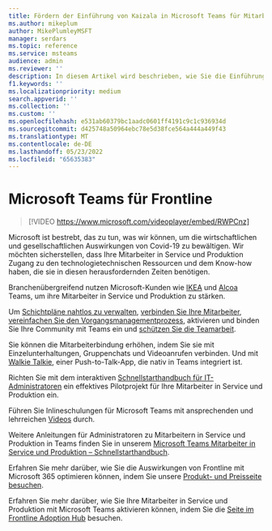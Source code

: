 ```yaml
---
title: Fördern der Einführung von Kaizala in Microsoft Teams für Mitarbeiter in Service und Produktion
ms.author: mikeplum
author: MikePlumleyMSFT
manager: serdars
ms.topic: reference
ms.service: msteams
audience: admin
ms.reviewer: ''
description: In diesem Artikel wird beschrieben, wie Sie die Einführung in Microsoft Teams für Mitarbeiter in Service und Produktion fördern und optimieren können.
f1.keywords: ''
ms.localizationpriority: medium
search.appverid: ''
ms.collection: ''
ms.custom: ''
ms.openlocfilehash: e531ab60379bc1aadc0601ff4191c9c1c936934d
ms.sourcegitcommit: d425748a50964ebc78e5d38fce564a444a449f43
ms.translationtype: MT
ms.contentlocale: de-DE
ms.lasthandoff: 05/23/2022
ms.locfileid: "65635383"
---
```

# <a name="microsoft-teams-for-frontline"></a>Microsoft Teams für Frontline

> [!VIDEO https://www.microsoft.com/videoplayer/embed/RWPCnz]

Microsoft ist bestrebt, das zu tun, was wir können, um die wirtschaftlichen und gesellschaftlichen Auswirkungen von Covid-19 zu bewältigen. Wir möchten sicherstellen, dass Ihre Mitarbeiter in Service und Produktion Zugang zu den technologietechnischen Ressourcen und dem Know-how haben, die sie in diesen herausfordernden Zeiten benötigen.

Branchenübergreifend nutzen Microsoft-Kunden wie [IKEA](https://customers.microsoft.com/story/799203-ikea-retailers-teams) und [Alcoa](https://customers.microsoft.com/story/837930-alcoa-manufacturing-teams) Teams, um ihre Mitarbeiter in Service und Produktion zu stärken.

Um [Schichtpläne nahtlos zu verwalten](/microsoftteams/expand-teams-across-your-org/shifts-for-teams-landing-page), [verbinden Sie Ihre Mitarbeiter](https://query.prod.cms.rt.microsoft.com/cms/api/am/binary/RE4M6Xi), [vereinfachen Sie den Vorgangsmanagementprozess](https://query.prod.cms.rt.microsoft.com/cms/api/am/binary/RE4M4Uq), aktivieren und binden Sie Ihre Community mit Teams ein und [schützen Sie die Teamarbeit](/microsoftteams/teams-security-guide).

Sie können die Mitarbeiterbindung erhöhen, indem Sie sie mit Einzelunterhaltungen, Gruppenchats und Videoanrufen verbinden. Und mit [Walkie Talkie](/MicrosoftTeams/walkie-talkie), einer Push-to-Talk-App, die nativ in Teams integriert ist.

Richten Sie mit dem interaktiven [Schnellstarthandbuch für IT-Administratoren](https://config-flw-interactive-guide.immersivelearning.online/) ein effektives Pilotprojekt für Ihre Mitarbeiter in Service und Produktion ein.

Führen Sie Inlineschulungen für Microsoft Teams mit ansprechenden und lehrreichen [Videos](https://support.microsoft.com/office/what-is-shifts-f8efe6e4-ddb3-4d23-b81b-bb812296b821) durch.

Weitere Anleitungen für Administratoren zu Mitarbeitern in Service und Produktion in Teams finden Sie in unserem [Microsoft Teams Mitarbeiter in Service und Produktion – Schnellstarthandbuch](/Microsoftteams/flw-quickstart).

Erfahren Sie mehr darüber, wie Sie die Auswirkungen von Frontline mit Microsoft 365 optimieren können, indem Sie unsere [Produkt- und Preisseite besuchen](https://www.microsoft.com/microsoft-365/enterprise/frontline).

Erfahren Sie mehr darüber, wie Sie Ihre Mitarbeiter in Service und Produktion mit Microsoft Teams aktivieren können, indem Sie die [Seite im Frontline Adoption Hub](https://adoption.microsoft.com/microsoft-teams/frontline-workers/) besuchen.
